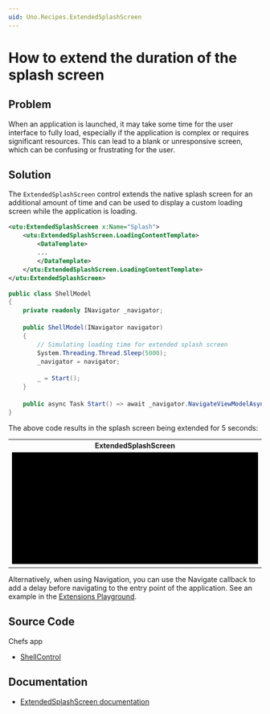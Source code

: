 ```yaml
---
uid: Uno.Recipes.ExtendedSplashScreen
---
```


# How to extend the duration of the splash screen
 
## Problem
 
When an application is launched, it may take some time for the user interface to fully load, especially if the application is complex or requires significant resources. This can lead to a blank or unresponsive screen, which can be confusing or frustrating for the user.
 
## Solution

The `ExtendedSplashScreen` control extends the native splash screen for an additional amount of time and can be used to display a custom loading screen while the application is loading.

```xml
<utu:ExtendedSplashScreen x:Name="Splash">
    <utu:ExtendedSplashScreen.LoadingContentTemplate>
        <DataTemplate>
        ...
        </DataTemplate>
    </utu:ExtendedSplashScreen.LoadingContentTemplate>
</utu:ExtendedSplashScreen>
```

```csharp
public class ShellModel
{
    private readonly INavigator _navigator;

    public ShellModel(INavigator navigator)
    {
        // Simulating loading time for extended splash screen
        System.Threading.Thread.Sleep(5000);
        _navigator = navigator;

        _ = Start();
    }

    public async Task Start() => await _navigator.NavigateViewModelAsync<WelcomeModel>(this);
}
```

The above code results in the splash screen being extended for 5 seconds:
<table>
  <tr>
    <th>ExtendedSplashScreen</th>
  </tr>
  <tr>
    <td><img src="../assets/extended-splashscreen.gif" width="800px" alt="ExtendedSplashScreen Animation"/></td>
  </tr>
</table>

Alternatively, when using Navigation, you can use the Navigate callback to add a delay before navigating to the entry point of the application. See an example in the [Extensions Playground](https://github.com/unoplatform/uno.extensions/blob/f3348bd95b5fa58155e8e34a6154acd3362559f7/samples/Playground/Playground/App.cs#L107). 

## Source Code

Chefs app 

- [ShellControl](https://github.com/unoplatform/uno.chefs/blob/c39edbc737dfd899b31cb3ba24d017c9e8351861/src/Chefs/Views/ShellControl.xaml#L12)

## Documentation

- [ExtendedSplashScreen documentation](xref:Toolkit.Controls.ExtendedSplashScreen)